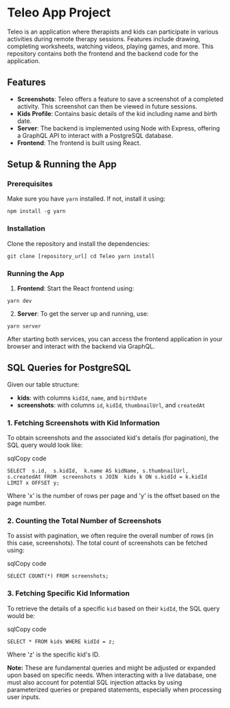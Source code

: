 # Teleo App Project

Teleo is an application where therapists and kids can participate in various activities during remote therapy sessions. Features include drawing, completing worksheets, watching videos, playing games, and more. This repository contains both the frontend and the backend code for the application.

## Features

-   **Screenshots**: Teleo offers a feature to save a screenshot of a completed activity. This screenshot can then be viewed in future sessions.
-   **Kids Profile**: Contains basic details of the kid including name and birth date.
-   **Server**: The backend is implemented using Node with Express, offering a GraphQL API to interact with a PostgreSQL database.
-   **Frontend**: The frontend is built using React.

## Setup & Running the App

### Prerequisites

Make sure you have `yarn` installed. If not, install it using:


`npm install -g yarn` 

### Installation

Clone the repository and install the dependencies:

`git clone [repository_url]
cd Teleo
yarn install` 

### Running the App

1.  **Frontend**: Start the React frontend using:

`yarn dev` 

2.  **Server**: To get the server up and running, use:


`yarn server` 

After starting both services, you can access the frontend application in your browser and interact with the backend via GraphQL.

## SQL Queries for PostgreSQL

Given our table structure:

-   **kids**: with columns `kidId`, `name`, and `birthDate`
-   **screenshots**: with columns `id`, `kidId`, `thumbnailUrl`, and `createdAt`

### 1. Fetching Screenshots with Kid Information

To obtain screenshots and the associated kid's details (for pagination), the SQL query would look like:

sqlCopy code

`SELECT 
    s.id, 
    s.kidId, 
    k.name AS kidName,
    s.thumbnailUrl,
    s.createdAt
FROM 
    screenshots s
JOIN 
    kids k ON s.kidId = k.kidId
LIMIT x OFFSET y;` 

Where 'x' is the number of rows per page and 'y' is the offset based on the page number.

### 2. Counting the Total Number of Screenshots

To assist with pagination, we often require the overall number of rows (in this case, screenshots). The total count of screenshots can be fetched using:

sqlCopy code

`SELECT COUNT(*) FROM screenshots;` 

### 3. Fetching Specific Kid Information

To retrieve the details of a specific `kid` based on their `kidId`, the SQL query would be:

sqlCopy code

`SELECT * FROM kids WHERE kidId = z;` 

Where 'z' is the specific kid's ID.

**Note:** These are fundamental queries and might be adjusted or expanded upon based on specific needs. When interacting with a live database, one must also account for potential SQL injection attacks by using parameterized queries or prepared statements, especially when processing user inputs.